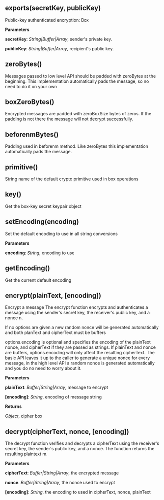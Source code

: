 exports(secretKey, publicKey)
-----------------------------
Public-key authenticated encryption: Box




**Parameters**

**secretKey**:  *String|Buffer|Array*,  sender's private key.

**publicKey**:  *String|Buffer|Array*,  recipient's public key.

zeroBytes()
-----------
Messages passed to low level API should be padded with zeroBytes at the beginning.
This implementation automatically pads the message, so no need to do it on your own


boxZeroBytes()
--------------
Encrypted messages are padded with zeroBoxSize bytes of zeros. If the padding is not
there the message will not decrypt successfully.


beforenmBytes()
---------------
Padding used in beforenm method. Like zeroBytes this implementation automatically
pads the message.



primitive()
-----------
String name of the default crypto primitive used in box operations

key()
-----
Get the box-key secret keypair object


setEncoding(encoding)
---------------------
Set the default encoding to use in all string conversions


**Parameters**

**encoding**:  *String*,  encoding to use

getEncoding()
-------------
Get the current default encoding


encrypt(plainText, \[encoding\])
--------------------------------
Encrypt a message
The encrypt function encrypts and authenticates a message using the
sender's secret key, the receiver's public key, and a nonce n.

If no options are given a new random nonce will be generated automatically
and both planText and cipherText must be buffers

options.encoding is optional and specifies the encoding of the plainText
nonce, and cipherText if they are passed as strings. If plainText and
nonce are buffers, options.encoding will only affect the resulting
cipherText.
The basic API leaves it up to the
caller to generate a unique nonce for every message, in the high level
API a random nonce is generated automatically and you do no need to
worry about it.




**Parameters**

**plainText**:  *Buffer|String|Array*,  message to encrypt

**[encoding]**:  *String*,  encoding of message string

**Returns**

*Object*,  cipher box

decrypt(cipherText, nonce, \[encoding\])
----------------------------------------
The decrypt function verifies and decrypts a cipherText using the
receiver's secret key, the sender's public key, and a nonce.
The function returns the resulting plaintext m.



**Parameters**

**cipherText**:  *Buffer|String|Array*,  the encrypted message

**nonce**:  *Buffer|String|Array*,  the nonce used to encrypt

**[encoding]**:  *String*,  the encoding to used in cipherText, nonce, plainText

